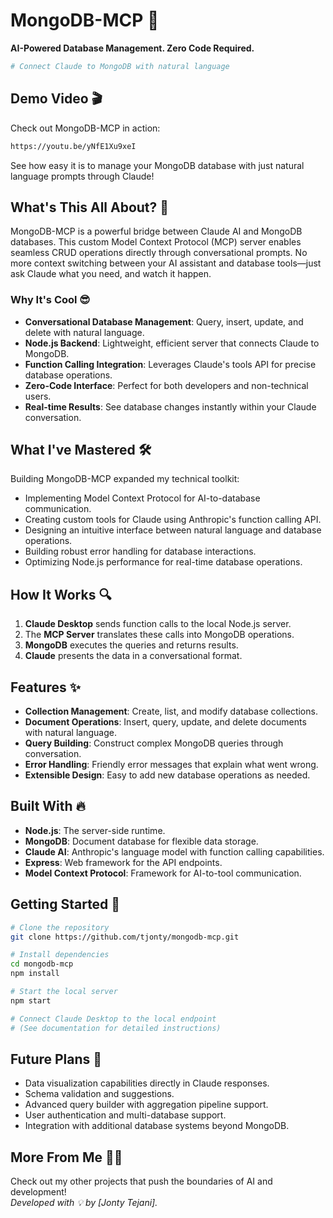 # MongoDB-MCP 🔄

**AI-Powered Database Management. Zero Code Required.**  
```bash
# Connect Claude to MongoDB with natural language
```

## Demo Video 🎬
Check out MongoDB-MCP in action:
```bash
https://youtu.be/yNfE1Xu9xeI
```
See how easy it is to manage your MongoDB database with just natural language prompts through Claude!

## What's This All About? 🚀  
MongoDB-MCP is a powerful bridge between Claude AI and MongoDB databases. This custom Model Context Protocol (MCP) server enables seamless CRUD operations directly through conversational prompts. No more context switching between your AI assistant and database tools—just ask Claude what you need, and watch it happen.

### Why It's Cool 😎  
- **Conversational Database Management**: Query, insert, update, and delete with natural language.  
- **Node.js Backend**: Lightweight, efficient server that connects Claude to MongoDB.  
- **Function Calling Integration**: Leverages Claude's tools API for precise database operations.  
- **Zero-Code Interface**: Perfect for both developers and non-technical users.  
- **Real-time Results**: See database changes instantly within your Claude conversation.  

## What I've Mastered 🛠️  
Building MongoDB-MCP expanded my technical toolkit:  
- Implementing Model Context Protocol for AI-to-database communication.  
- Creating custom tools for Claude using Anthropic's function calling API.  
- Designing an intuitive interface between natural language and database operations.  
- Building robust error handling for database interactions.  
- Optimizing Node.js performance for real-time database operations.

## How It Works 🔍
1. **Claude Desktop** sends function calls to the local Node.js server.
2. The **MCP Server** translates these calls into MongoDB operations.
3. **MongoDB** executes the queries and returns results.
4. **Claude** presents the data in a conversational format.

## Features ✨
- **Collection Management**: Create, list, and modify database collections.
- **Document Operations**: Insert, query, update, and delete documents with natural language.
- **Query Building**: Construct complex MongoDB queries through conversation.
- **Error Handling**: Friendly error messages that explain what went wrong.
- **Extensible Design**: Easy to add new database operations as needed.

## Built With 🔥  
- **Node.js**: The server-side runtime.  
- **MongoDB**: Document database for flexible data storage.  
- **Claude AI**: Anthropic's language model with function calling capabilities.  
- **Express**: Web framework for the API endpoints.
- **Model Context Protocol**: Framework for AI-to-tool communication.

## Getting Started 🚀
```bash
# Clone the repository
git clone https://github.com/tjonty/mongodb-mcp.git

# Install dependencies
cd mongodb-mcp
npm install

# Start the local server
npm start

# Connect Claude Desktop to the local endpoint
# (See documentation for detailed instructions)
```

## Future Plans 🔮
- Data visualization capabilities directly in Claude responses.
- Schema validation and suggestions.
- Advanced query builder with aggregation pipeline support.
- User authentication and multi-database support.
- Integration with additional database systems beyond MongoDB.

## More From Me 🧑‍💻  
Check out my other projects that push the boundaries of AI and development!  
*Developed with 💡 by [Jonty Tejani].*

